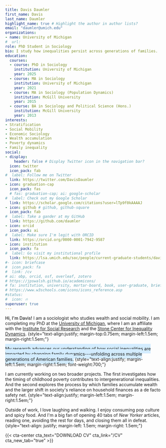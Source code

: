 ```yaml
---
title: Davis Daumler
first_name: Davis
last_name: Daumler
highlight_name: true # Highlight the author in author lists?
email: "daumler@umich.edu"
organizations:
- name: University of Michigan
#  url: 
role: PhD Student in Sociology
bio: I study how inequalities persist across generations of families.
education:
  courses:
  - course: PhD in Sociology
    institution: University of Michigan
    year: 2025
  - course: MA in Sociology
    institution: University of Michigan
    year: 2021
  - course: MA in Sociology (Population Dynamics)
    institution: McGill University
    year: 2015
  - course: BA in Sociology and Political Science (Hons.)
    institution: McGill University
    year: 2013
interests:
- Stratification
- Social Mobility
- Economic Sociology
- Wealth accumulation
- Poverty dynamics
- Family inequality
social:
- display:
    header: false # Display Twitter icon in the navigation bar?
  icon: twitter
  icon_pack: fab
#  label: Follow me on Twitter
  link: https://twitter.com/DavisDaumler
- icon: graduation-cap
  icon_pack: fas
  # fas: graduation-cap; ai: google-scholar
#  label: Check out my Google Scholar
  link: https://scholar.google.com/citations?user=lTp9f0kAAAAJ
- icon: github # github, github-square
  icon_pack: fab
#  label: Take a gander at my GitHub
  link: https://github.com/daumler
- icon: orcid
  icon_pack: ai
#  label: Make sure I'm legit with ORCID
  link: https://orcid.org/0000-0001-7942-9587
- icon: institution
  icon_pack: fa
#  label: Go visit my institutional profile
  link: https://lsa.umich.edu/soc/people/current-graduate-students/davis-daumler.html
#- icon: briefcase
#  icon_pack: fa
#  link: /cv
# ai: obp, orcid, osf, overleaf, zotero
# https://jpswalsh.github.io/academicons/
# fa: institution, university, mortar-board, book, user-graduate, briefcase, send, send-o, newspaper-o, archive, address-card, address-card-o, wpforms, whmcs, weight-hanging, user-tag, user-circle
# https://www.w3schools.com/icons/icons_reference.asp
#status:
#  icon: 🔥
superuser: true
---
```


<a style="font-weight:500;">Hi, I'm Davis!</a> I am a sociologist who studies wealth and social mobility. I am completing my PhD at the <a href="https://lsa.umich.edu/soc" target="_blank" rel="noopener noreferrer">University of Michigan</a>, where I am an affiliate with the <a href="https://isr.umich.edu/" target="_blank" rel="noopener noreferrer">Institute for Social Research</a> and the <a href="https://www.inequalitydynamics.umich.edu/" target="_blank" rel="noopener noreferrer">Stone Center for Inequality Dynamics</a>.
{style="text-align:justify; margin-top:0.75em; margin-left:1.5em; margin-right:1.5em;"}

<span style="background-color:#D3ECFF; padding:0.5em 0em;">My research advances our understanding of how social inequalities are impacted by changing family dynamics---unfolding across multiple generations of American families.</span>
{style="text-align:justify; margin-left:1.5em; margin-right:1.5em; font-weight:700;"}

I am currently working on two broader projects. The first investigates how the timing of childhood poverty contributes to intergenerational inequalities. And the second explores the process by which families accumulate wealth and the larger shift in society's reliance on household finances as a de facto safety net.
{style="text-align:justify; margin-left:1.5em; margin-right:1.5em;"}

Outside of work, I love laughing and walking. I enjoy consuming pop culture and spicy food. And I'm a big fan of opening 40 tabs of *New Yorker* articles, reading one, avoiding the rest for days, and closing them all in defeat. 
{style="text-align: justify; margin-left: 1.5em; margin-right: 1.5em;"}

{{< cta-center cta_text="DOWNLOAD CV" cta_link="/CV" cta_new_tab="true" >}}
